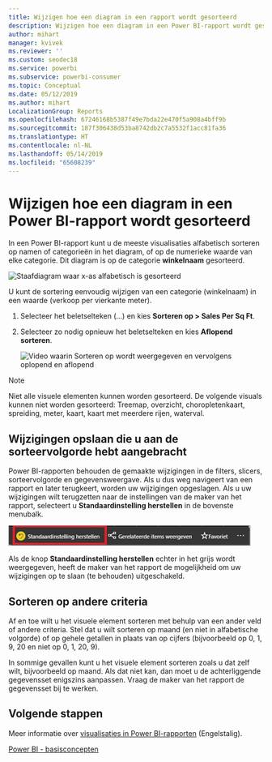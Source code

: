 ```yaml
---
title: Wijzigen hoe een diagram in een rapport wordt gesorteerd
description: Wijzigen hoe een diagram in een Power BI-rapport wordt gesorteerd
author: mihart
manager: kvivek
ms.reviewer: ''
ms.custom: seodec18
ms.service: powerbi
ms.subservice: powerbi-consumer
ms.topic: Conceptual
ms.date: 05/12/2019
ms.author: mihart
LocalizationGroup: Reports
ms.openlocfilehash: 67246168b5387f49e7bda22e470f5a908a4bff9b
ms.sourcegitcommit: 187f306438d53ba8742db2c7a5532f1acc81fa36
ms.translationtype: HT
ms.contentlocale: nl-NL
ms.lasthandoff: 05/14/2019
ms.locfileid: "65608239"
---
```

# <a name="change-how-a-chart-is-sorted-in-a-power-bi-report"></a>Wijzigen hoe een diagram in een Power BI-rapport wordt gesorteerd
In een Power BI-rapport kunt u de meeste visualisaties alfabetisch sorteren op namen of categorieën in het diagram, of op de numerieke waarde van elke categorie. Dit diagram is op de categorie **winkelnaam** gesorteerd.

![Staafdiagram waar x-as alfabetisch is gesorteerd](media/end-user-change-sort/pbi_chartsortcategory.png)

U kunt de sortering eenvoudig wijzigen van een categorie (winkelnaam) in een waarde (verkoop per vierkante meter).

1. Selecteer het beletselteken (...) en kies **Sorteren op > Sales Per Sq Ft**.
2. Selecteer zo nodig opnieuw het beletselteken en kies **Aflopend sorteren**.

   ![Video waarin Sorteren op wordt weergegeven en vervolgens oplopend en aflopend](media/end-user-change-sort/sort.gif)

> [!NOTE]
> Niet alle visuele elementen kunnen worden gesorteerd. De volgende visuals kunnen niet worden gesorteerd: Treemap, overzicht, choropletenkaart, spreiding, meter, kaart, kaart met meerdere rijen, waterval.

## <a name="saving-changes-you-make-to-sort-order"></a>Wijzigingen opslaan die u aan de sorteervolgorde hebt aangebracht
Power BI-rapporten behouden de gemaakte wijzigingen in de filters, slicers, sorteervolgorde en gegevensweergave. Als u dus weg navigeert van een rapport en later terugkeert, worden uw wijzigingen opgeslagen.  Als u uw wijzigingen wilt terugzetten naar de instellingen van de maker van het rapport, selecteert u **Standaardinstelling herstellen** in de bovenste menubalk. 

![Sorteervolgorde behouden](media/end-user-change-sort/power-bi-reset-to-default.png)

Als de knop **Standaardinstelling herstellen** echter in het grijs wordt weergegeven, heeft de maker van het rapport de mogelijkheid om uw wijzigingen op te slaan (te behouden) uitgeschakeld.

<a name="other"></a>
## <a name="sorting-using-other-criteria"></a>Sorteren op andere criteria
Af en toe wilt u het visuele element sorteren met behulp van een ander veld of andere criteria.  Stel dat u wilt sorteren op maand (en niet in alfabetische volgorde) of op gehele getallen in plaats van op cijfers (bijvoorbeeld op 0, 1, 9, 20 en niet op 0, 1, 20, 9).  

In sommige gevallen kunt u het visuele element sorteren zoals u dat zelf wilt, bijvoorbeeld op maand.  Als dat niet kan, dan moet u de achterliggende gegevensset enigszins aanpassen. Vraag de maker van het rapport de gegevensset bij te werken.

## <a name="next-steps"></a>Volgende stappen
Meer informatie over [visualisaties in Power BI-rapporten](end-user-visualizations.md) (Engelstalig).

[Power BI - basisconcepten](end-user-basic-concepts.md)
